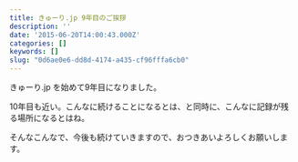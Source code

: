 ```yaml
---
title: きゅーり.jp 9年目のご挨拶
description: ''
date: '2015-06-20T14:00:43.000Z'
categories: []
keywords: []
slug: "0d6ae0e6-dd8d-4174-a435-cf96fffa6cb0"
---
```

きゅーり.jp を始めて9年目になりました。

10年目も近い。こんなに続けることになるとは、と同時に、こんなに記録が残る場所になるとはね。

そんなこんなで、今後も続けていきますので、おつきあいよろしくお願いします。